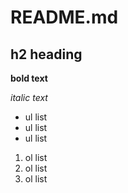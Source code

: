 # README.md

## h2 heading

**bold text**

*italic text*

- ul list
- ul list 
- ul list

1) ol list
2) ol list
3) ol list